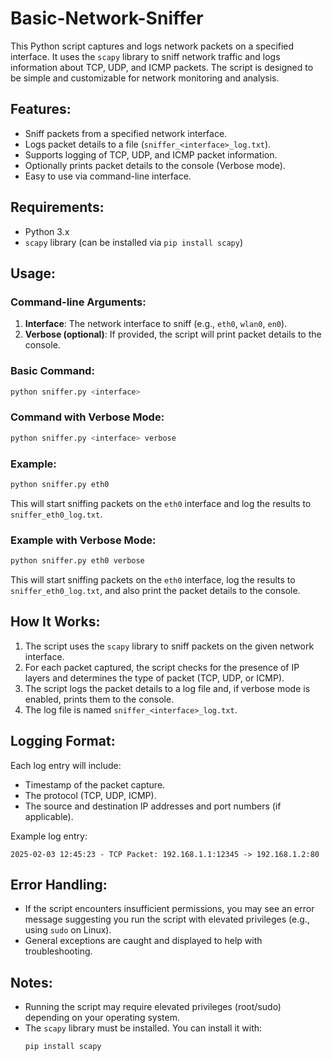 # Basic-Network-Sniffer
This Python script captures and logs network packets on a specified interface. It uses the `scapy` library to sniff network traffic and logs information about TCP, UDP, and ICMP packets. The script is designed to be simple and customizable for network monitoring and analysis.

## Features:
- Sniff packets from a specified network interface.
- Logs packet details to a file (`sniffer_<interface>_log.txt`).
- Supports logging of TCP, UDP, and ICMP packet information.
- Optionally prints packet details to the console (Verbose mode).
- Easy to use via command-line interface.

## Requirements:
- Python 3.x
- `scapy` library (can be installed via `pip install scapy`)

## Usage:

### Command-line Arguments:
1. **Interface**: The network interface to sniff (e.g., `eth0`, `wlan0`, `en0`).
2. **Verbose (optional)**: If provided, the script will print packet details to the console.

### Basic Command:
```bash
python sniffer.py <interface>
```

### Command with Verbose Mode:
```bash
python sniffer.py <interface> verbose
```

### Example:
```bash
python sniffer.py eth0
```
This will start sniffing packets on the `eth0` interface and log the results to `sniffer_eth0_log.txt`.

### Example with Verbose Mode:
```bash
python sniffer.py eth0 verbose
```
This will start sniffing packets on the `eth0` interface, log the results to `sniffer_eth0_log.txt`, and also print the packet details to the console.

## How It Works:
1. The script uses the `scapy` library to sniff packets on the given network interface.
2. For each packet captured, the script checks for the presence of IP layers and determines the type of packet (TCP, UDP, or ICMP).
3. The script logs the packet details to a log file and, if verbose mode is enabled, prints them to the console.
4. The log file is named `sniffer_<interface>_log.txt`.

## Logging Format:
Each log entry will include:
- Timestamp of the packet capture.
- The protocol (TCP, UDP, ICMP).
- The source and destination IP addresses and port numbers (if applicable).

Example log entry:
```
2025-02-03 12:45:23 - TCP Packet: 192.168.1.1:12345 -> 192.168.1.2:80
```

## Error Handling:
- If the script encounters insufficient permissions, you may see an error message suggesting you run the script with elevated privileges (e.g., using `sudo` on Linux).
- General exceptions are caught and displayed to help with troubleshooting.

## Notes:
- Running the script may require elevated privileges (root/sudo) depending on your operating system.
- The `scapy` library must be installed. You can install it with:
  ```bash
  pip install scapy
  ```
